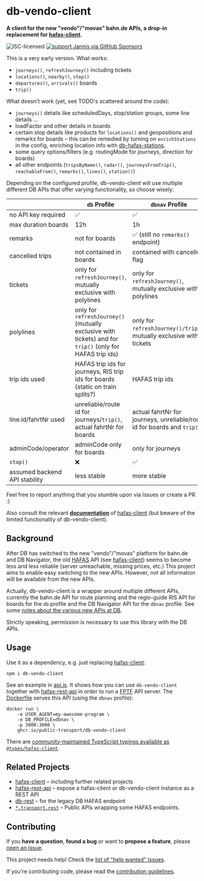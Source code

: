 # db-vendo-client

**A client for the new "vendo"/"movas" bahn.de APIs, a drop-in replacement for [hafas-client](https://github.com/public-transport/hafas-client/).**

![ISC-licensed](https://img.shields.io/github/license/public-transport/db-vendo-client.svg)
[![support Jannis via GitHub Sponsors](https://img.shields.io/badge/support%20Jannis-donate-fa7664.svg)](https://github.com/sponsors/derhuerst)

This is a very early version. What works:

* `journeys()`, `refreshJourney()` including tickets
* `locations()`, `nearby()`, `stop()`
* `departures()`, `arrivals()` boards
* `trip()`

What doesn't work (yet, see TODO's scattered around the code):

* `journeys()` details like scheduledDays, stop/station groups, some line details ...
* loadFactor and other details in boards
* certain stop details like products for `locations()` and geopositions and remarks for boards – this can be remedied by turning on `enrichStations` in the config, enriching location info with [db-hafas-stations](https://github.com/derhuerst/db-hafas-stations).
* some query options/filters (e.g. routingMode for journeys, direction for boards)
* all other endpoints (`tripsByName()`, `radar()`, `journeysFromTrip()`, `reachableFrom()`, `remarks()`, `lines()`, `station()`)

Depending on the configured profile, db-vendo-client will use multiple different DB APIs that offer varying functionality, so choose wisely:

|                       | `db` Profile        | `dbnav` Profile |
| -------------         | -------------     | ------------- |
| no API key required   | ✅                | ✅ |
| max duration boards   | 12h | 1h |
| remarks               | not for boards | ✅ (still no `remarks()` endpoint) |
| cancelled trips       | not contained in boards | contained with cancelled flag |
| tickets               | only for `refreshJourney()`, mutually exclusive with polylines | only for `refreshJourney()`, mutually exclusive with polylines |
| polylines             | only for `refreshJourney()` (mutually exclusive with tickets) and for `trip()` (only for HAFAS trip ids) | only for `refreshJourney()/trip()`, mutually exclusive with tickets |
| trip ids used         | HAFAS trip ids for journeys, RIS trip ids for boards (static on train splits?) | HAFAS trip ids |
| line.id/fahrtNr used  | unreliable/route id for journeys/`trip()`, actual fahrtNr for boards | actual fahrtNr for journeys, unreliable/route id for boards and `trip()` |
| adminCode/operator    | adminCode only for boards | only for journeys |
| `stop()`              | ❌ | ✅ |
| assumed backend API stability | less stable | more stable |

Feel free to report anything that you stumble upon via Issues or create a PR :)

Also consult the relevant **[documentation](https://github.com/public-transport/hafas-client/blob/main/docs/readme.md)** of [hafas-client](https://github.com/public-transport/hafas-client/) (but beware of the limited functionality of db-vendo-client).


## Background

After DB has switched to the new "vendo"/"movas" platform for bahn.de and DB Navigator, the old [HAFAS](https://de.wikipedia.org/wiki/HAFAS) API (see [hafas-client](https://github.com/public-transport/hafas-client/)) seems to become less and less reliable (server unreachable, missing prices, etc.) This project aims to enable easy switching to the new APIs. However, not all information will be available from the new APIs.

Actually, db-vendo-client is a wrapper around multiple different APIs, currently the bahn.de API for route planning and the regio-guide RIS API for boards for the `db` profile and the DB Navigator API for the `dbnav` profile. See some [notes about the various new APIs at DB](docs/db-apis.md).

Strictly speaking, permission is necessary to use this library with the DB APIs.

## Usage

Use it as a dependency, e.g. just replacing [hafas-client](https://github.com/public-transport/hafas-client/):

```
npm i db-vendo-client
```

See an example in [api.js](api.js). It shows how you can use `db-vendo-client` together with [hafas-rest-api](https://github.com/public-transport/hafas-rest-api/) in order to run a [FPTF](https://github.com/public-transport/friendly-public-transport-format) API server. The [Dockerfile](Dockerfile) serves this API (using the `dbnav` profile):

```
docker run \
    -e USER_AGENT=my-awesome-program \
    -e DB_PROFILE=dbnav \
    -p 3000:3000 \
    ghcr.io/public-transport/db-vendo-client
```

There are [community-maintained TypeScript typings available as `@types/hafas-client`](https://www.npmjs.com/package/@types/hafas-client). 

## Related Projects

- [hafas-client](https://github.com/public-transport/hafas-client/) – including further related projects
- [hafas-rest-api](https://github.com/public-transport/hafas-rest-api/) – expose a hafas-client or db-vendo-client instance as a REST API
- [db-rest](https://github.com/derhuerst/db-rest/) – for the legacy DB HAFAS endpoint
- [`*.transport.rest`](https://transport.rest/) – Public APIs wrapping some HAFAS endpoints.

## Contributing

If you **have a question**, **found a bug** or want to **propose a feature**, please [open an Issue](https://github.com/public-transport/db-vendo-client/issues).

This project needs help! Check the [list of "help wanted" Issues](https://github.com/public-transport/db-vendo-client/issues?q=is%3Aopen+is%3Aissue+label%3A%22help+wanted%22).

If you're contributing code, please read the [contribution guidelines](contributing.md).
